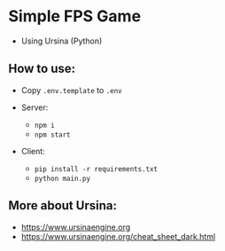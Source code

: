 # Simple FPS Game

- Using Ursina (Python)

## How to use:

- Copy `.env.template` to `.env`

- Server:
  - `npm i`
  - `npm start`

- Client:
  - `pip install -r requirements.txt`
  - `python main.py`

## More about Ursina:

- https://www.ursinaengine.org
- https://www.ursinaengine.org/cheat_sheet_dark.html
